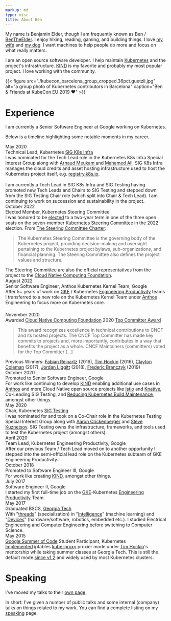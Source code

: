 ```yaml
---
markup: md
type: misc
title: About Ben
---
```


My name is Benjamin Elder, though I am frequently known as Ben / [BenTheElder].
I enjoy hiking, reading, gaming, and building things. I love [my wife] and [my dog].
I want machines to help people do more and focus on what really matters.

I am an open source software developer.
I help maintain [Kubernetes] and the project's infrastructure.
[KIND] is my favorite and probably my most popular project. 
I love working with the community.

{{< figure src="./kubecon_barcelona_group_cropped.36pct.guetzli.jpg" alt="a group photo of Kubernetes contributors in Barcelona" caption="Ben & Friends at KubeCon EU 2019 ♥️" >}}

# Experience

I am currently a Senior Software Engineer at Google working on Kubernetes.

Below is a timeline highlighting some notable moments in my career.

<div class="timeline">
  <div class="timeline-entry">
    <div class="icon" style="background-image: url('/images/kubernetes_logo.svg'); background-size: 86%; background-position: center;"></div>
    <div class="date">May 2020</div>
    <div class="description">Technical Lead, Kubernetes <a href="https://github.com/kubernetes/community/blob/master/sig-k8s-infra/README.md">SIG K8s Infra</a></div>
    <div class="details">I was nominated for the Tech Lead role in the Kubernetes K8s Infra Special Interest Group along with <a href="https://github.com/ameukam">Arnaud Meukam </a> and <a href="https://github.com/upodroid">Mahamed Ali</a>. SIG K8s Infra manages the cloud credits and asset hosting infrastructure used to host the Kubernetes project itself, e.g. <a href="https://registry.k8s.io">registry.k8s.io</a>.<br><br>I am currently a Tech Lead in SIG K8s Infra and SIG Testing having promoted new Tech Leads and Chairs to SIG Testing and stepped down from the SIG Testing Chair role (which split into Chair & Tech Lead). I am continuing to work on succession and sustainability in the project.</div>
  </div>
  <div class="timeline-entry">
    <div class="icon" style="background-image: url('/images/kubernetes_logo.svg'); background-size: 86%; background-position: center;"></div>
    <div class="date">October 2022</div>
    <div class="description">Elected Member, Kubernetes Steering Committee</div>
    <div class="details">I was honored to be <a href="https://groups.google.com/a/kubernetes.io/g/dev/c/gGgJZKbDLOc">elected</a> to a two-year term in one of the three open seats on the seven-member <a href="https://github.com/kubernetes/steering/blob/main/README.md">Kubernetes Steering Committee</a> in the 2022 election. From <a href="https://github.com/kubernetes/steering/blob/main/charter.md#mission">The Steering Committee Charter</a>:
    <blockquote>The Kubernetes Steering Committee is the governing body of the Kubernetes project, providing decision-making and oversight pertaining to the Kubernetes project bylaws, sub-organizations, and financial planning. The Steering Committee also defines the project values and structure.</blockquote>
    The Steering Committee are also the official representatives from the project
    to the <a href="https://www.cncf.io/">Cloud Native Computing Foundation</a>.
    </div>
  </div>
  <div class="timeline-entry">
    <div class="icon" style="background-image: url('/images/slackmoji/google.png');"></div>
    <div class="date">August 2022</div>
    <div class="description">Senior Software Engineer, Anthos Kubernetes Kernel Team, Google</div>
    <div class="details">After 5+ years of work on <a href="https://cloud.google.com/kubernetes-engine">GKE</a> / Kubernetes <a href="https://landing.google.com/engprod/">Engineering Productivity</a> teams I transferred to a new role on the Kubernetes Kernel Team under <a href="https://cloud.google.com/anthos">Anthos</a> Engineering to focus more on Kubernetes core.</div>
  </div>
  <div class="timeline-entry">
    <div class="icon" style=""><div style="background-image:url('/images/cncf-icon-color.png'); width: 1.11em; height: 1.11em; background-size: 1.11em; background-position: center; background-repeat: no-repeat; margin: .1925em;"></div></div>
    <div class="date">November 2020</div>
    <div class="description">Awarded <a href="https://www.cncf.io/">Cloud Native Computing Foundation</a> 2020 <a href="https://www.cncf.io/announcements/2020/11/20/cloud-native-computing-foundation-announces-2020-community-awards-winners"/>Top Committer Award</a></div>
    <div class="details"><blockquote>This award recognizes excellence in technical contributions to CNCF and its hosted projects. The CNCF Top Committer has made key commits to projects and, more importantly, contributes in a way that benefits the project as a whole. CNCF Maintainers (committers) voted for the Top Committer [...]</blockquote>
    Previous Winners: <a href="https://twitter.com/fabxc">Fabian Reinartz</a> (2016), <a href="https://twitter.com/thockin">Tim Hockin</a> (2016), <a href="https://twitter.com/smarterclayton">Clayton Coleman</a> (2017), <a href="https://twitter.com/liggitt">Jordan Liggitt</a> (2018), <a href="https://twitter.com/fredbrancz">Frederic Branczyk</a> (2019)</div>
  </div>
  <div class="timeline-entry">
    <div class="icon" style="background-image: url('/images/slackmoji/google.png');"></div>
    <div class="date">October 2020</div>
    <div class="description">Promoted to Senior Software Engineer, Google</div>
    <div class="details">For work like continuing to develop <a href="https://kind.sigs.k8s.io/">KIND</a> enabling additional use cases in <a href="https://cloud.google.com/anthos">Anthos</a> and more Cloud Native open source projects like <a href="https://istio.io/">Istio</a> and <a href="https://knative.dev/">Knative</a>, Co-Leading SIG Testing, and <a href="https://github.com/kubernetes/enhancements/issues/2420">Reducing Kubernetes Build Maintenance</a>, amongst other things.</div>
  </div>
  <div class="timeline-entry">
    <div class="icon" style="background-image: url('/images/kubernetes_logo.svg'); background-size: 86%; background-position: center;"></div>
    <div class="date">May 2020</div>
    <div class="description">Chair, Kubernetes <a href="https://github.com/kubernetes/community/blob/master/sig-testing/README.md">SIG Testing</a></div>
    <div class="details">I was nominated for and took on a Co-Chair role in the Kubernetes Testing Special Interest Group along with <a href="https://twitter.com/spiffxp">Aaron Crickenberger</a> and <a href="https://github.com/stevekuznetsov">Steve Kuznetsov</a>. SIG Testing owns the infrastructure, frameworks, and tools used to test the Kubernetes project (amongst others).</a></div>
  </div>
  <div class="timeline-entry">
    <div class="icon" style="background-image: url('/images/slackmoji/google.png');"></div>
    <div class="date">April 2020</div>
    <div class="description">Team Lead, Kubernetes Engineering Productivity, Google</div>
    <div class="details">After our previous Team / Tech Lead moved on to another opportunity I stepped into the semi-official lead role on the Kubernetes subteam of GKE Engineering Productivity.</div>
  </div>
  <div class="timeline-entry">
    <div class="icon" style="background-image: url('/images/slackmoji/google.png');"></div>
    <div class="date">October 2018</div>
    <div class="description">Promoted to Software Engineer III, Google</div>
    <div class="details">For work like creating <a href="https://kind.sigs.k8s.io/">KIND</a>, amongst other things.</div>
  </div>
  <div class="timeline-entry">
    <div class="icon" style="background-image: url('/images/slackmoji/google.png');"></div>
    <div class="date">July 2017</div>
    <div class="description">Software Engineer II, Google</div>
    <div class="details">I started my first full-time job on the <a href="https://cloud.google.com/kubernetes-engine">GKE</a>-Kubernetes <a href="https://landing.google.com/engprod/">Engineering Productivity</a> Team.</div>
  </div>
  <div class="timeline-entry">
    <div class="icon" style="background-image: url('/images/buzz.png'); background-size: 79%; background-position: 52% 69%;"></div>
    <div class="date">May 2017</div>
    <div class="description">Graduated BSCS, <a href="https://www.gatech.edu/">Georgia Tech</a></div>
    <div class="details">With "<a href="https://www.cc.gatech.edu/academics/degree-programs/bachelors/computer-science/threads">threads</a>" (specialization) in "<a href="http://www.cc.gatech.edu/intelligence">Intelligence</a>" (machine learning) and "<a href="http://www.cc.gatech.edu/devices">Devices</a>" (hardware/software, robotics, embedded etc.). I studied Electrical Engineering and Computer Engineering before switching to Computer Science.</div>
  </div>
  <div class="timeline-entry">
    <div class="icon" style="background-image: url('/images/480px-GSoC-icon.svg.png');"></div>
    <div class="date">May 2015</div>
    <div class="description"><a href="https://summerofcode.withgoogle.com/">Google Summer of Code</a> Student Participant, Kubernetes</div>
    <div class="details"><a href="https://github.com/kubernetes/kubernetes/pull/9210">Implemented</a> iptables <a href="https://kubernetes.io/docs/reference/command-line-tools-reference/kube-proxy/">kube-proxy</a> proxier mode under <a href="https://twitter.com/thockin">Tim Hockin</a>'s mentorship while taking summer classes at Georgia Tech. This is still the default mode <a href="https://github.com/kubernetes/kubernetes/blob/dcc1ab176de1b6a41cd185f79b0430eeb2642327/CHANGELOG/CHANGELOG-1.2.md#other-notable-improvements">since v1.2</a> and widely used by most Kubernetes clusters.</div>
  </div>
</div>

# Speaking

I've moved my talks to their [own page](/speaking/).

In short: I've given a number of public talks and some internal (company) talks on things related to my work. You can find a complete listing on my [speaking](/speaking/) page.


[Amit Watve]: https://mobile.twitter.com/theamwat
[BenTheElder]: https://twitter.com/BenTheElder
[gsoc-kubernetes]: https://www.google-melange.com/archive/gsoc/2015/orgs/kubernetes/projects/bentheelder.html
[kube-proxy]: https://kubernetes.io/docs/reference/command-line-tools-reference/kube-proxy/
[Kubernetes]: https://kubernetes.io/
[summer-of-code]: https://summerofcode.withgoogle.com/
[kube-proxy-pr]: https://github.com/kubernetes/kubernetes/pull/9210
[test-infra]: https://github.com/kubernetes/test-infra
[kube-proxy-issue]: https://github.com/kubernetes/kubernetes/issues/3760#issue-55311134
[@krzyzacy]: https://github.com/krzyzacy
[KIND]: https://kind.sigs.k8s.io
[prow]: https://github.com/kubernetes/test-infra/blob/master/prow/README.md
[KubeCon NA 2018]: https://events19.linuxfoundation.org/events/kubecon-cloudnativecon-north-america-2018/
[KubeCon EU 2019]: https://events19.linuxfoundation.org/events/kubecon-cloudnativecon-europe-2019/
[KubeCon NA 2019]: https://events19.linuxfoundation.org/events/kubecon-cloudnativecon-north-america-2019/
[testing-k8s-apps-with-kind]: https://kccnceu19.sched.com/event/MPYy/testing-your-k8s-apps-with-kind-benjamin-elder-google-james-munnelly-jetstackio
[SIG Testing]: https://github.com/kubernetes/community/blob/master/sig-testing/README.md
[sig-testing-deep-dive-kind]: https://kccnceu19.sched.com/event/MPkC/deep-dive-testing-sig-benjamin-elder-google-james-munnelly-jetstack
[my dog]: https://twitter.com/BobbyTheHound
[my wife]: https://twitter.com/BenTheElder/status/1370522702927175681?s=20
[James Munnelly]: https://twitter.com/jamesmunnelly
